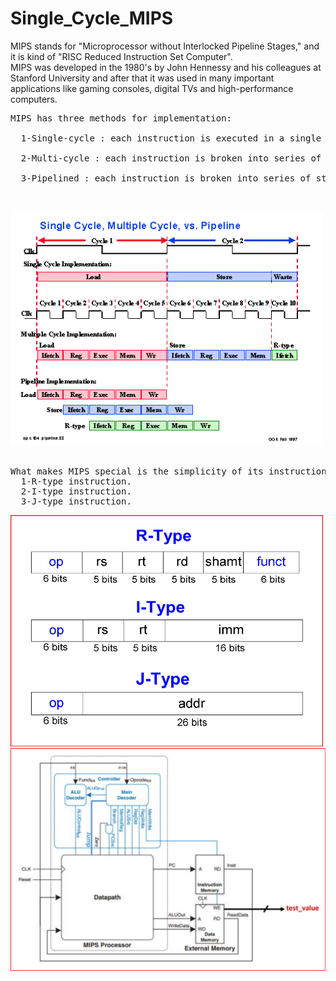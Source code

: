# Single_Cycle_MIPS
MIPS stands for "Microprocessor without Interlocked Pipeline Stages," and it is kind of "RISC Reduced Instruction Set Computer".<br />
MIPS was developed in the 1980's by John Hennessy and his colleagues at Stanford University and after that it was used in many important applications like gaming consoles, digital TVs and high-performance computers.<br />
<pre>
MIPS has three methods for implementation:<br />
  1-Single-cycle : each instruction is executed in a single cycle.<br />
  2-Multi-cycle : each instruction is broken into series of steps and instructions is executed one after another. <br />
  3-Pipelined : each instruction is broken into series of steps and multiple instructions are being excuted in parallel.<br />
</pre>
  ##
<img src="Extra_images/single_multi_pip.gif" width="500">
<pre> 
What makes MIPS special is the simplicity of its instruction set. Instructions are divided to 3 types:
  1-R-type instruction.
  2-I-type instruction.
  3-J-type instruction.
</pre>
<img src="Extra_images/instruction_set.png" width="500">


<img src="RTL_view/Top_view_MIPS.png" width="900">
